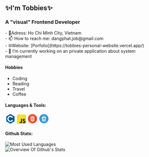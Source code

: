 <h2>✨I'm Tobbies✨</h2>
<h3>A "visual" Frontend Developer</h3>
- 📍Adress: Ho Chi Minh City, Vietnam<br>
- 📫 How to reach me: dangphat.job@gmail.com<br>
- 🌐Website: [Porfolio](https://tobbies-personal-website.vercel.app/) <br>
- 🔭 I’m currently working on an private application about system management<br>

#### Hobbies
<ul>
  <li>Coding</li>
  <li>Reading</li>
  <li>Travel</li>
  <li>Coffee</li>
</ul>
      
#### Languages & Tools:
<code><img height="32" src="images/c1.png" alt="C language"></code>
<code><img height="30" src="images/js.png" alt="JavaScript"></code>
<code><img height="33" src="images/html.png" alt="HTML"></code>
<code><img height="33" src="images/css.png" alt="CSS"></code>
#### Github Stats:
<p>
  <img alt="Most Used Languages" src="https://github-readme-stats-anuraghazra1.vercel.app/api/top-langs/?username=tobbiesfake&layout=compact&theme=tokyonight"><br>
  <img alt="Overview Of Github's Stats" src="https://github-readme-stats.vercel.app/api?username=tobbiesfake&show_icons=true&theme=tokyonight">
</p>





<!--
**tobbiesfake/tobbiesfake** is a ✨ _special_ ✨ repository because its `README.md` (this file) appears on your GitHub profile.

Here are some ideas to get you started:

- 🔭 I’m currently working on ...
- 🌱 I’m currently learning ...
- 👯 I’m looking to collaborate on ...
- 🤔 I’m looking for help with ...
- 💬 Ask me about ...
- 📫 How to reach me: ...
-->
